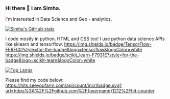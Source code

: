 ### Hi there 👋 I am Simha.
I'm interested in Data Science and Geo - analytics.


[![Simha's GitHub stats](https://github-readme-stats.vercel.app/api?username=Simha-Kalimipalli)](https://github.com/anuraghazra/github-readme-stats)


I code mostly in python. HTML and CSS too! I use python data science APIs like sklearn and tensorflow.
https://img.shields.io/badge/TensorFlow-FF6F00?style=for-the-badge&logo=tensorflow&logoColor=white
https://img.shields.io/badge/scikit_learn-F7931E?style=for-the-badge&logo=scikit-learn&logoColor=white


[![Top Langs](https://github-readme-stats.vercel.app/api/top-langs/?username=Simha-Kalimipalli)](https://github.com/anuraghazra/github-readme-stats)


Please find my code below:
https://hits.seeyoufarm.com/api/count/incr/badge.svg?url=https%3A%2F%2Fgithub.com%2F{username}1212%2Fhit-counter


<!--
**Simha-Kalimipalli/Simha-Kalimipalli** is a ✨ _special_ ✨ repository because its `README.md` (this file) appears on your GitHub profile.

Here are some ideas to get you started:

- 🔭 I’m currently working on ...
- 🌱 I’m currently learning ...
- 👯 I’m looking to collaborate on ...
- 🤔 I’m looking for help with ...
- 💬 Ask me about ...
- 📫 How to reach me: ...
- 😄 Pronouns: ...
- ⚡ Fun fact: ...
-->
